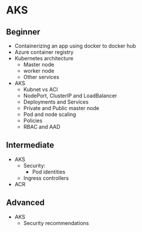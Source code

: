 # AKS

## Beginner

- Containerizing an app using docker to docker hub
- Azure container registry
- Kubernetes architecture
  - Master node
  - worker node
  - Other services
- AKS
  - Kubnet vs ACI
  - NodePort, ClusterIP and LoadBalancer
  - Deployments and Services
  - Private and Public master node
  - Pod and node scaling
  - Policies
  - RBAC and AAD

## Intermediate

- AKS
  - Security: 
    - Pod identities
  - Ingress controllers
- ACR

## Advanced

- AKS
  - Security recommendations
